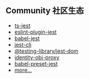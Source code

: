 ## Community 社区生态
- [ts-jest](./work-with-typscript.md)
- [eslint-plugin-jest]()
- [babel-jest]()
- [jest-cli]()
- [@testing-library/jest-dom]()
- [identity-obj-proxy]()
- [babel-preset-jest]()
- [more...](https://github.com/facebook/jest/tree/main/packages)